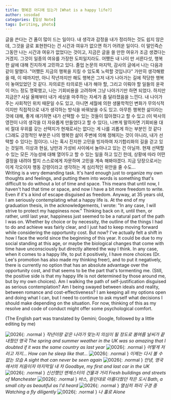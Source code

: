 ```yaml
---
title: 행복은 어디에 있는가 [What is a happy life?]
author: sosodad
categories: [일상 Note]
tags: [writing, photo]
---
```


글을 쓴다는 건 품이 많이 드는 일이다. 내 생각과 감정을 내가 정리하는 것도 쉽지 않은데, 그것을 글로 표현한다는 건 시간과 여유가 없으면 하기 어려운 일이다. 이 말인즉슨 그동안 나는 시간과 여유가 없었다는 것이고, 지금은 글을 쓸 만한 여유가 조금 생겼다는 거겠지. 그것이 일종의 여유를 가장한 도피일지라도. 어쨌든 내 나이 만 서른다섯, 행복한 삶에 대해 진지하게 고민하고 있다. 졸업 논문의 마지막, 감사의 글에서 나는 다음과 같이 말했다. "어쨌든 지금의 행복을 지킬 수 있도록 노력할 것입니다" 가만히 생각해봤을 때, 이 때까지만, 아니 작년까지만 해도 행복은 그저 내가 나아가는 길에 적당한 행복이 놓여있었던 것 같다. 자의로든 타의로든 내가 해야 할, 그리고 이뤄야 할 일들의 윤곽이 어느 정도 명확했고, 나는 기회비용을 고려하며 그냥 나아가기만 하면 되었다. 하지만 지금은? 사실 올해부터 내가 세상을 마주하는 자세가 좀 달라졌음을 느낀다. 내 나이가 주는 사회적인 위치 때문일 수도 있고, 아니면 세월에 의한 생물학적인 변화가 무의식적이지만 직접적으로 내가 생각하는 방식을 바꿔놨을 수도 있고. 아무튼 행복한 삶이라는 것에 대해, 좋게 얘기하면 내가 선택할 수 있는 것들이 많아졌다고 할 수 있고 (이 박사의 영전이 나의 생각을 더 자유롭게 만들었다고 할 수 있다), 나쁘게 말하자면 기회비용 대비 절대 우위를 갖는 선택지가 현재로서는 없다는 게 나를 괴롭게 하는 부분인 것 같다 (그래도 긍정적인 부분은 나의 행복한 삶이 주변에 의해 정해지는 것이 아니라, 내가 선택할 수 있다는 점이다). 나는 혹시 진지한 고민을 빙자하여 자기합리화의 길을 걷고 있는 것일까. 이상과 현실, 낭만과 가성비 사이에서 놀아나고 있는 건 아닐까. 현재 선택할 수 있는 모든 가능성에 대해 열어두고 할 수 있는 일을 하고 있긴 한데, 상황에 따라 어떤 결정을 내려야 할지 스스로에게 자문하며 고민을 계속 해봐야겠다. 지금 당장으로서는 이게 각오이자 행동 강령이라고 생각하는 게 심리적인 위안을 줄 수도...  
Writing is a very demanding task. It's hard enough just to organize my own thoughts and feelings, and putting them into words is something that's difficult to do without a lot of time and space. This means that until now, I haven't had that time or space, and now I have a bit more freedom to write. Even if it's a kind of escape disguised as freedom. Anyway, at 35 years old, I am seriously contemplating what a happy life is. At the end of my graduation thesis, in the acknowledgements, I wrote: "In any case, I will strive to protect my happiness now." Thinking back on it, until then, or rather, until last year, happiness just seemed to be a natural part of the path I was on. Whether by choice or by necessity, the outline of the things I had to do and achieve was fairly clear, and I just had to keep moving forward while considering the opportunity cost. But now? I've actually felt a shift in how I face the world since the beginning of this year. It could be due to my social standing at this age, or maybe the biological changes that come with time have unconsciously but directly altered the way I think. In any case, when it comes to a happy life, to put it positively, I have more choices (Dr. Lee's promotion has also made my thinking freer), and to put it negatively, there is currently no option that has an absolute advantage over the opportunity cost, and that seems to be the part that's tormenting me. (Still, the positive side is that my happy life is not determined by those around me, but by my own choices). Am I walking the path of self-justification disguised as serious contemplation? Am I being swayed between ideals and reality, between romance and cost-effectiveness? I am keeping all my options open and doing what I can, but I need to continue to ask myself what decisions I should make depending on the situation. For now, thinking of this as my resolve and code of conduct might offer some psychological comfort.  
  
(The English part was translated by Gemini; Google, followed by a little editing by me)  

![0026](https://1drv.ms/i/c/f96de3eae83811fb/IQS4PMOF0ueaS63ESfcqXwYJAWQUeMp6wQnWsgnqryha2uM?width=1024){: .normal }
_작년이랑 같은 나라가 맞는지 의심이 될 정도로 봄여름 날씨가 끝내줬던 영국 The spring and summer weather in the UK was so amazing that I doubted if it was the same country as last year_
![0026](https://1drv.ms/i/c/f96de3eae83811fb/IQQVVIb2g1JSQ70oYl1lx3pIAR7KEcE2__U95ZaFbrQUBXM?height=1024){: .normal }
_어떻게 저러고 자지... How can he sleep like that..._
![0026](https://1drv.ms/i/c/f96de3eae83811fb/IQQDMgLLXesrTZh3bQMNold2AdVXaR2TIT9F-pwV5Uczve4?height=1024){: .normal }
_이제는 다시 볼 수 없는 모습 A sight that can never be seen again_
![0026](https://1drv.ms/i/c/f96de3eae83811fb/IQSqKoAicZ_SR6TcbKkoKM9yATXxvAG5MfBrAByjf6gcSA8?height=1024){: .normal }
_안녕, 영국에서의 처음이자 마지막일 내 차 Goodbye, my first and last car in the UK_
![0026](https://1drv.ms/i/c/f96de3eae83811fb/IQQcc5kzvuM8Traqu7NsmmiRAcaDisrQ9pnM7T2k4TB4kRM?height=1024){: .normal }
_신선했던 맨체스터의 건물과 거리 Fresh buildings and streets of Manchester_
![0026](https://1drv.ms/i/c/f96de3eae83811fb/IQQu_lrlH-m-RoXUQB3HH05mAd18FfuAExOQLfJ3nnoA-ug?height=1024){: .normal }
_바스, 듣던대로 아름다웠던 작은 도시 Bath, a small city as beautiful as I'd heard_
![0026](https://1drv.ms/i/c/f96de3eae83811fb/IQRiQgdcqymLQ6S4-vA6gMV_AcTUf126MnxGDDW7qZkFe5s?height=1024){: .normal }
_열심히 파리 구경 중 Watching a fly diligently_
![0026](https://1drv.ms/i/c/f96de3eae83811fb/IQQu5BM14b4GSKJSeZqJIcsYAagDZUmGBYrobflB0HJZs8M?height=1024){: .normal }
_나 홀로 Alone_